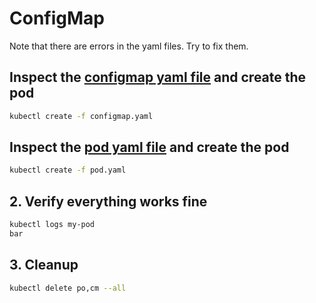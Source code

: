 # ConfigMap

Note that there are errors in the yaml files. Try to fix them.

## Inspect the [configmap yaml file](./configmap.yaml) and create the pod

```bash
kubectl create -f configmap.yaml
```

## Inspect the [pod yaml file](./pod.yaml) and create the pod

```bash
kubectl create -f pod.yaml
```

## 2. Verify everything works fine

```bash
kubectl logs my-pod
bar
```

## 3. Cleanup

```bash
kubectl delete po,cm --all
```
